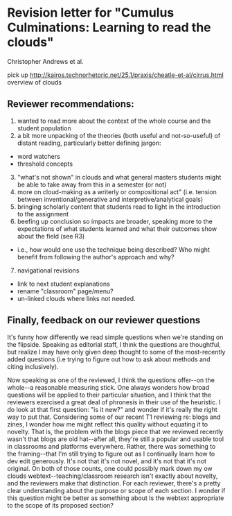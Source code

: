 # Revision letter for "Cumulus Culminations: Learning to read the clouds"
Christopher Andrews et al.


pick up http://kairos.technorhetoric.net/25.1/praxis/cheatle-et-al/cirrus.html  overview of clouds


## Reviewer recommendations:
1. wanted to read more about the context of the whole course and the student population
2. a bit more unpacking of the theories (both useful and not-so-useful) of distant reading, particularly better defining jargon:
  - word watchers
  - threshold concepts
3. "what's not shown" in clouds and what general masters students might be able to take away from this in a semester (or not)
4. more on cloud-making as a writerly or compositional act" (i.e. tension between inventional/generative and interpretive/analytical goals)
5. bringing scholarly content that students read to light in the introduction to the assignment
6. beefing up conclusion so impacts are broader, speaking more to the expectations of what students learned and what their outcomes show about the field (see R3)
  - i.e., how would one use the technique being described? Who might benefit from following the author's approach and why?
7. navigational revisions
  - link to next student explanations
  - rename "classroom" page/menu?
  - un-linked clouds where links not needed.


## Finally, feedback on our reviewer questions

It's funny how differently we read simple questions when we're standing on the flipside. Speaking as editorial staff, I think the questions are thoughtful, but realize I may have only given deep thought to some of the most-recently added questions (i.e trying to figure out how to ask about methods and citing inclusively).

Now speaking as one of the reviewed, I think the questions offer--on the whole--a reasonable measuring stick. One always wonders how broad questions will be applied to their particular situation, and I think that the reviewers exercised a great deal of phronesis in their use of the heuristic. I do look at that first question: "is it new?" and wonder if it's really the right way to put that. Considering some of our recent T1 reviewing re: blogs and zines, I wonder how me might reflect this quality without equating it to novelty. That is, the problem with the blogs piece that we reviewed recently wasn't that blogs are old hat--after all, they're still a popular and usable tool in classrooms and platforms everywhere. Rather, there was something to the framing--that I'm still trying to figure out as I continually learn how to dev edit generously. It's not that it's not novel, and it's not that it's not original. On both of those counts, one could possibly mark down my ow clouds webtext--teaching/classroom research isn't exactly about novelty, and the reviewers make that distinction. For each reviewer, there's a pretty clear understanding about the purpose or scope of each section. I wonder if this question might be better as something about Is the webtext appropriate to the scope of its proposed section?
